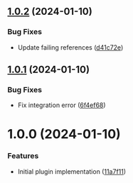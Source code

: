 ## [1.0.2](https://github.com/SoftwareAG/semantic-release-monorepo/compare/v1.0.1...v1.0.2) (2024-01-10)


### Bug Fixes

* Update failing references ([d41c72e](https://github.com/SoftwareAG/semantic-release-monorepo/commit/d41c72ebde6d4ddfa253ecfd6983e4f3ad580bac))

## [1.0.1](https://github.com/SoftwareAG/semantic-release-monorepo/compare/v1.0.0...v1.0.1) (2024-01-10)


### Bug Fixes

* Fix integration error ([6f4ef68](https://github.com/SoftwareAG/semantic-release-monorepo/commit/6f4ef68f770cc0f548fc1a7780c4e99b7a0543ac))

# 1.0.0 (2024-01-10)


### Features

* Initial plugin implementation ([11a7f11](https://github.com/SoftwareAG/semantic-release-monorepo/commit/11a7f113161469660c2e13576fe8ddccd4f5f249))
